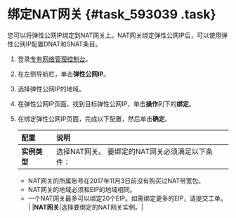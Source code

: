 # 绑定NAT网关 {#task_593039 .task}

您可以将弹性公网IP绑定到NAT网关上。NAT网关绑定弹性公网IP后，可以使用弹性公网IP配置DNAT和SNAT条目。

1.  登录[专有网络管理控制台](https://vpcnext.console.aliyun.com)。
2.  在左侧导航栏，单击**弹性公网IP**。
3.  选择弹性公网IP的地域。
4.  在弹性公网IP页面，找到目标弹性公网IP，单击**操作**列下的**绑定**。
5.  在绑定弹性公网IP页面，完成以下配置，然后单击**确定**。 

    |配置|说明|
    |:-|:-|
    |**实例类型**|选择NAT网关。 要绑定的NAT网关必须满足以下条件：

    -   NAT网关的所属账号在2017年11月3日前没有购买过NAT带宽包。
    -   NAT网关的地域必须和EIP的地域相同。
    -   一个NAT网关最多可以绑定20个EIP。如需绑定更多的EIP，请提交工单。
 |
    |**NAT网关**|选择要绑定的NAT网关实例。|


